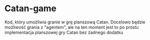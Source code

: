 # Catan-game
Kod, który umożliwia granie w grę planszową Catan. Docelowo będzie możliwość grania z "agentem", ale na ten moment jest to po prostu implementacja planszowej gry Catan bez żadnego dodatku
